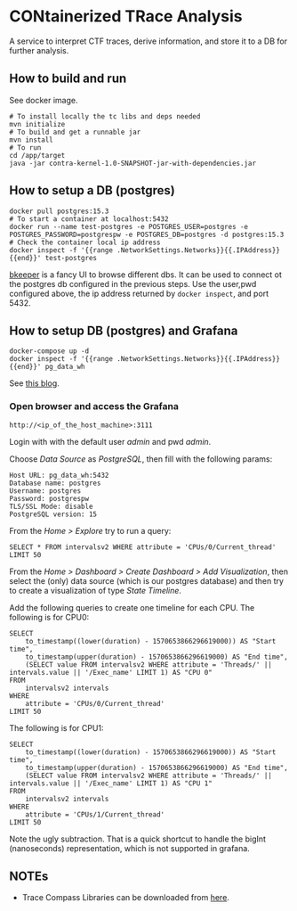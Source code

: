 # CONtainerized TRace Analysis

A service to interpret CTF traces, derive information, and store it to
a DB for further analysis.

## How to build and run

See docker image.

```
# To install locally the tc libs and deps needed
mvn initialize
# To build and get a runnable jar
mvn install
# To run
cd /app/target
java -jar contra-kernel-1.0-SNAPSHOT-jar-with-dependencies.jar
```

## How to setup a DB (postgres)

```
docker pull postgres:15.3
# To start a container at localhost:5432
docker run --name test-postgres -e POSTGRES_USER=postgres -e POSTGRES_PASSWORD=postgrespw -e POSTGRES_DB=postgres -d postgres:15.3
# Check the container local ip address
docker inspect -f '{{range .NetworkSettings.Networks}}{{.IPAddress}}{{end}}' test-postgres
```

[bkeeper][bkeeper] is a fancy UI to browse different dbs.
It can be used to connect ot the postgres db configured in the previous
steps. Use the user,pwd configured above, the ip address returned by
```docker inspect```, and port 5432.

## How to setup DB (postgres) and Grafana

```
docker-compose up -d
docker inspect -f '{{range .NetworkSettings.Networks}}{{.IPAddress}}{{end}}' pg_data_wh
```

See [this blog][dcompose].

### Open browser and access the Grafana

```
http://<ip_of_the_host_machine>:3111
```

Login with with the default user *admin* and pwd *admin*.

Choose *Data Source* as *PostgreSQL*, then fill with the following params:

```
Host URL: pg_data_wh:5432
Database name: postgres
Username: postgres
Password: postgrespw
TLS/SSL Mode: disable
PostgreSQL version: 15
```

From the *Home > Explore* try to run a query:

```
SELECT * FROM intervalsv2 WHERE attribute = 'CPUs/0/Current_thread' LIMIT 50
```

From the *Home > Dashboard > Create Dashboard > Add Visualization*,
then select the (only) data source (which is our postgres database)
and then try to create a visualization of type *State Timeline*.

Add the following queries to create one timeline for each CPU.
The following is for CPU0:

```
SELECT
    to_timestamp((lower(duration) - 1570653866296619000)) AS "Start time",
    to_timestamp(upper(duration) - 1570653866296619000) AS "End time",
    (SELECT value FROM intervalsv2 WHERE attribute = 'Threads/' || intervals.value || '/Exec_name' LIMIT 1) AS "CPU 0"
FROM 
    intervalsv2 intervals
WHERE
    attribute = 'CPUs/0/Current_thread'
LIMIT 50
```

The following is for CPU1:

```
SELECT
    to_timestamp((lower(duration) - 1570653866296619000)) AS "Start time",
    to_timestamp(upper(duration) - 1570653866296619000) AS "End time",
    (SELECT value FROM intervalsv2 WHERE attribute = 'Threads/' || intervals.value || '/Exec_name' LIMIT 1) AS "CPU 1"
FROM 
    intervalsv2 intervals
WHERE
    attribute = 'CPUs/1/Current_thread'
LIMIT 50
```

Note the ugly subtraction. That is a quick shortcut to handle the
bigInt (nanoseconds) representation, which is not supported in grafana.

## NOTEs

- Trace Compass Libraries can be downloaded from [here][tc-libs].

[tc-libs]:https://download.eclipse.org/tracecompass/stable/repository/plugins/
[bkeeper]:https://github.com/beekeeper-studio/beekeeper-studio
[dcompose]:https://blog.devgenius.io/how-to-setup-grafana-with-postgresql-database-using-docker-compose-a-step-by-step-guide-e5a9cce90ba3
